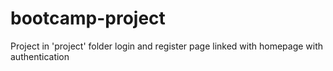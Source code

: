 # bootcamp-project
Project in 'project' folder
login and register page linked with homepage with authentication
